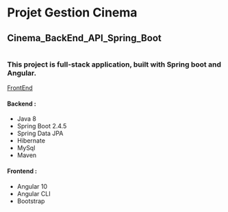 # Projet Gestion Cinema
## Cinema_BackEnd_API_Spring_Boot
# 
### This project is  full-stack application, built with Spring boot and Angular.

 [FrontEnd](https://github.com/yassine-mabrouk/Gestion_Cinema_FrontEnd)


#### Backend :
* Java 8
* Spring Boot 2.4.5
* Spring Data JPA
* Hibernate
* MySql
* Maven
#### Frontend :
* Angular 10
* Angular CLI
* Bootstrap